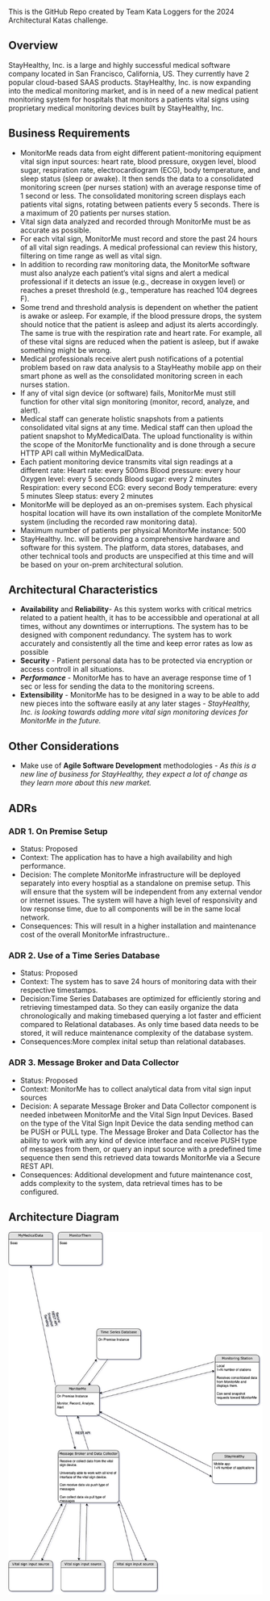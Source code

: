 
This is the GitHub Repo created by Team Kata Loggers for the 2024 Architectural Katas challenge.

## Overview
StayHealthy, Inc. is a large and highly successful medical software company located in San Francisco, California, US. They currently have 2 popular cloud-based SAAS products.
StayHealthy, Inc. is now expanding into the medical monitoring market, and is in need of a new medical patient monitoring system for hospitals that monitors a patients vital signs using proprietary medical monitoring devices built by StayHealthy, Inc.
## Business Requirements
* MonitorMe reads data from eight different patient-monitoring equipment vital sign input sources: heart rate, blood pressure, oxygen level, blood sugar, respiration rate, electrocardiogram (ECG), body temperature, and sleep status (sleep or awake). It then sends the data to a consolidated monitoring screen (per nurses station) with an average response time of 1 second or less. The consolidated monitoring screen displays each patients vital signs, rotating between patients every 5 seconds. There is a maximum of 20 patients per nurses station.
* Vital sign data analyzed and recorded through MonitorMe must be as accurate as possible. 
* For each vital sign, MonitorMe must record and store the past 24 hours of all vital sign readings. A medical professional can review this history, filtering on time range as well as vital sign.
* In addition to recording raw monitoring data, the MonitorMe software must also analyze each patient’s vital signs and alert a medical professional if it detects an issue (e.g., decrease in oxygen level) or reaches a preset threshold (e.g., temperature has reached 104 degrees F).
* Some trend and threshold analysis is dependent on whether the patient is awake or asleep. For example, if the blood pressure drops, the system should notice that the patient is asleep and adjust its alerts accordingly. The same is true with the respiration rate and heart rate. For example, all of these vital signs are reduced when the patient is asleep, but if awake something might be wrong.
* Medical professionals receive alert push notifications of a potential problem based on raw data analysis to a StayHeathy mobile app on their smart phone as well as the consolidated monitoring screen in each nurses station.
* If any of vital sign device (or software) fails, MonitorMe must still function for other vital sign monitoring (monitor, record, analyze, and alert).
* Medical staff can generate holistic snapshots from a patients consolidated vital signs at any time. Medical staff can then upload the patient snapshot to MyMedicalData. The upload functionality is within the scope of the MonitorMe functionality and is done through a secure HTTP API call within MyMedicalData.
* Each patient monitoring device transmits vital sign readings at a different rate: Heart rate: every 500ms Blood pressure: every hour Oxygen level: every 5 seconds Blood sugar: every 2 minutes Respiration: every second ECG: every second Body temperature: every 5 minutes Sleep status: every 2 minutes
* MonitorMe will be deployed as an on-premises system. Each physical hospital location will have its own installation of the complete MonitorMe system (including the recorded raw monitoring data).
* Maximum number of patients per physical MonitorMe instance: 500
* StayHealthy. Inc. will be providing a comprehensive hardware and software for this system. The platform, data stores, databases, and other technical tools and products are unspecified at this time and will be based on your on-prem architectural solution.

## Architectural Characteristics
* **Availability** and **Reliability**- As this system works with critical metrics related to a patient health, it has to be accessibble and operational at all times, without any downtimes or interruptions. The system has to be designed with component redundancy. The system has to work accurately and consistently all the time and keep error rates as low as possible
* **Security** - Patient personal data has to be protected via encryption or access controll in all situations.
* ***Performance*** - MonitorMe has to have an average response time of 1 sec or less for sending the data to the monitoring screens.
* **Extensibility** - MonitorMe has to be designed in a way to be able to add new pieces into the software easily at any later stages - *StayHealthy, Inc. is looking towards adding more vital sign monitoring devices for MonitorMe in the future.*
## Other Considerations
* Make use of **Agile Software Development** methodologies - *As this is a new line of business for StayHealthy, they expect a lot of change as they learn more about this new market.* 

## ADRs
### ADR 1. On Premise Setup
* Status: Proposed
* Context: The application has to have a high availability and high performance.
* Decision: The complete MonitorMe infrastructure will be deployed separately into every hosptial as a standalone on premise setup. This will ensure that the system will be independent from any external vendor or internet issues. The system will have a high level of responsivity and low response time, due to all components will be in the same local network.
* Consequences: This will result in a higher installation  and maintenance cost of the overall MonitorMe infrastructure..

### ADR 2. Use of a Time Series Database
* Status: Proposed
* Context: The system has to save 24 hours of monitoring data with their respective timestamps.
* Decision:Time Series Databases are optimized for efficiently storing and retrieving timestamped data. So they can easily organize the data chronologically and making timebased querying a lot faster and efficient compared to Relational databases. As only time based data needs to be stored, it will reduce maintenance complexity of the database system.
* Consequences:More complex inital setup than relational databases. 
### ADR 3. Message Broker and Data Collector
* Status: Proposed
* Context: MonitorMe has to collect analytical data from vital sign input sources
* Decision: A separate Message Broker and Data Collector component is needed inbetween MonitorMe and the Vital Sign Input Devices. Based on the type of the Vital Sign Inpit Device the data sending method can be PUSH or PULL type. The Message Broker and Data Collector has the ability to work with any kind of device interface and receive PUSH type of messages from them, or query an input source with a predefined time sequence then send this retrieved data towards MonitorMe via a Secure REST API.
* Consequences: Additional development and future maintenance cost, adds complexity to the system, data retrieval times has to be configured.

## Architecture Diagram
![architecture](https://github.com/krjuhasz/Kata-Loggers/blob/main/images/architecture.jpg?raw=true)

